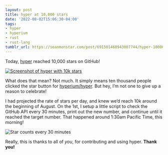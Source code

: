 ```yaml
---
layout: post
title: hyper at 10,000 stars
date: '2022-08-02T15:06:30-04:00'
tags:
- hyper
- hyperium
- rust
- rust-lang
tumblr_url: https://seanmonstar.com/post/691501468943007744/hyper-10000-stars
---
```

Today, [hyper](https://hyper.rs) reached 10,000 stars on GitHub!

[![Screenshot of hyper with 10k stars](https://64.media.tumblr.com/bba8a7e611ee1d2ab1538de0b9b1295c/21d450f404d79352-a0/s540x810/051599114c370e9a976fb36bca880f8567bb74dd.png)](https://github.com/hyperium/hyper)

What does that mean? Not much. It simply means ten thousand people clicked the star button for [hyperium/hyper](https://github.com/hyperium/hyper). But hey, I’m not one to give up a reason to celebrate!

I had projected the rate of stars per day, and knew we’d reach 10k around the beginning of August. On the 1st, I setup a little script to check the GitHub API every 30 minutes, print out the new number, and continue until it reached the target number. That happened around 1:30am Pacific Time, this morning!

![Star counts every 30 minutes](https://64.media.tumblr.com/b7257d1b8386a7de83d8793f662688a6/21d450f404d79352-ac/s540x810/d7647aab9123af057cf83f3abfd83c9f07d747b7.png)

Really, this is thanks to all of _you_, for contributing and using hyper. **Thank you!**

